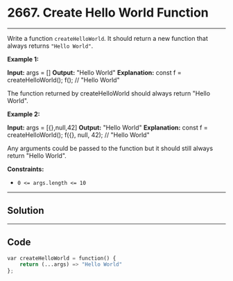 # 2667. Create Hello World Function

---

Write a function `createHelloWorld`. It should return a new function that always returns `"Hello World"`. 

 

**Example 1:**


**Input:** args = []
**Output:** "Hello World"
**Explanation:**
const f = createHelloWorld();
f(); // "Hello World"

The function returned by createHelloWorld should always return "Hello World".


**Example 2:**


**Input:** args = [{},null,42]
**Output:** "Hello World"
**Explanation:**
const f = createHelloWorld();
f({}, null, 42); // "Hello World"

Any arguments could be passed to the function but it should still always return "Hello World".


 

**Constraints:**

  * `0 <= args.length <= 10`

---

## Solution



---

## Code
```python
var createHelloWorld = function() {
    return (...args) => "Hello World"
};
```
